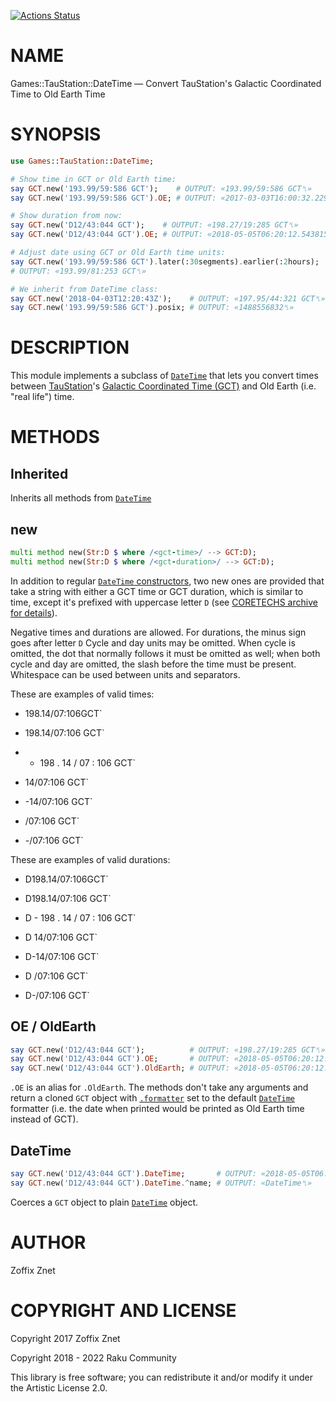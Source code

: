 [![Actions Status](https://github.com/raku-community-modules/Games-TauStation-DateTime/actions/workflows/test.yml/badge.svg)](https://github.com/raku-community-modules/Games-TauStation-DateTime/actions)

NAME
====

Games::TauStation::DateTime — Convert TauStation's Galactic Coordinated Time to Old Earth Time

SYNOPSIS
========

```raku
use Games::TauStation::DateTime;

# Show time in GCT or Old Earth time:
say GCT.new('193.99/59:586 GCT');    # OUTPUT: «193.99/59:586 GCT␤»
say GCT.new('193.99/59:586 GCT').OE; # OUTPUT: «2017-03-03T16:00:32.229148Z␤»

# Show duration from now:
say GCT.new('D12/43:044 GCT');    # OUTPUT: «198.27/19:285 GCT␤»
say GCT.new('D12/43:044 GCT').OE; # OUTPUT: «2018-05-05T06:20:12.543815Z␤»

# Adjust date using GCT or Old Earth time units:
say GCT.new('193.99/59:586 GCT').later(:30segments).earlier(:2hours);
# OUTPUT: «193.99/81:253 GCT␤»

# We inherit from DateTime class:
say GCT.new('2018-04-03T12:20:43Z');    # OUTPUT: «197.95/44:321 GCT␤»
say GCT.new('193.99/59:586 GCT').posix; # OUTPUT: «1488556832␤»
```

DESCRIPTION
===========

This module implements a subclass of [`DateTime`](https://docs.raku.org/type/DateTime) that lets you convert times between [TauStation](https://taustation.space/)'s [Galactic Coordinated Time (GCT)](https://alpha.taustation.space/archive/general/gct) and Old Earth (i.e. "real life") time.

METHODS
=======

Inherited
---------

Inherits all methods from [`DateTime`](https://docs.raku.org/type/DateTime)

new
---

```raku
multi method new(Str:D $ where /<gct-time>/ --> GCT:D);
multi method new(Str:D $ where /<gct-duration>/ --> GCT:D);
```

In addition to regular [`DateTime` constructors](https://docs.raku.org/type/DateTime#method_new), two new ones are provided that take a string with either a GCT time or GCT duration, which is similar to time, except it's prefixed with uppercase letter `D` (see [CORETECHS archive for details](https://alpha.taustation.space/archive/general/gct)).

Negative times and durations are allowed. For durations, the minus sign goes after letter `D` Cycle and day units may be omitted. When cycle is omitted, the dot that normally follows it must be omitted as well; when both cycle and day are omitted, the slash before the time must be present. Whitespace can be used between units and separators.

These are examples of valid times:

  * 198.14/07:106GCT`

  * 198.14/07:106 GCT`

  * - 198 . 14 / 07 : 106 GCT`

  * 14/07:106 GCT`

  * -14/07:106 GCT`

  * /07:106 GCT`

  * -/07:106 GCT`

These are examples of valid durations:

  * D198.14/07:106GCT`

  * D198.14/07:106 GCT`

  * D - 198 . 14 / 07 : 106 GCT`

  * D 14/07:106 GCT`

  * D-14/07:106 GCT`

  * D /07:106 GCT`

  * D-/07:106 GCT`

OE / OldEarth
-------------

```raku
say GCT.new('D12/43:044 GCT');          # OUTPUT: «198.27/19:285 GCT␤»
say GCT.new('D12/43:044 GCT').OE;       # OUTPUT: «2018-05-05T06:20:12.543815Z␤»
say GCT.new('D12/43:044 GCT').OldEarth; # OUTPUT: «2018-05-05T06:20:12.543815Z␤»
```

`.OE` is an alias for `.OldEarth`. The methods don't take any arguments and return a cloned `GCT` object with [`.formatter`](https://docs.perl6.org/type/DateTime#%28Dateish%29_method_formatter) set to the default [`DateTime`](https://docs.perl6.org/type/DateTime) formatter (i.e. the date when printed would be printed as Old Earth time instead of GCT).

DateTime
--------

```raku
say GCT.new('D12/43:044 GCT').DateTime;       # OUTPUT: «2018-05-05T06:29:14.494109Z␤»
say GCT.new('D12/43:044 GCT').DateTime.^name; # OUTPUT: «DateTime␤»
```

Coerces a `GCT` object to plain [`DateTime`](https://docs.raku.org/type/DateTime) object.

AUTHOR
======

Zoffix Znet

COPYRIGHT AND LICENSE
=====================

Copyright 2017 Zoffix Znet

Copyright 2018 - 2022 Raku Community

This library is free software; you can redistribute it and/or modify it under the Artistic License 2.0.

